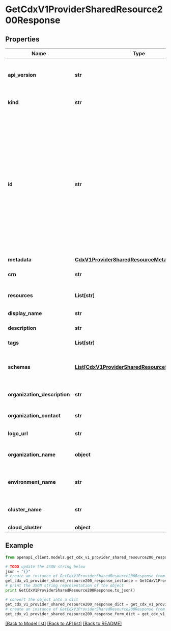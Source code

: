 # GetCdxV1ProviderSharedResource200Response


## Properties
Name | Type | Description | Notes
------------ | ------------- | ------------- | -------------
**api_version** | **str** | APIVersion defines the schema version of this representation of a resource. | [readonly] 
**kind** | **str** | Kind defines the object this REST resource represents. | [readonly] 
**id** | **str** | ID is the \&quot;natural identifier\&quot; for an object within its scope/namespace; it is normally unique across time but not space. That is, you can assume that the ID will not be reclaimed and reused after an object is deleted (\&quot;time\&quot;); however, it may collide with IDs for other object &#x60;kinds&#x60; or objects of the same &#x60;kind&#x60; within a different scope/namespace (\&quot;space\&quot;). | [readonly] 
**metadata** | [**CdxV1ProviderSharedResourceMetadata**](CdxV1ProviderSharedResourceMetadata.md) |  | [optional] 
**crn** | **str** | Deprecated please use resources attribute. | [optional] 
**resources** | **List[str]** | List of resource crns that are shared together | [optional] 
**display_name** | **str** | Shared resource display name | 
**description** | **str** | Description of shared resource | [optional] [readonly] 
**tags** | **List[str]** | list of tags | [optional] [readonly] 
**schemas** | [**List[CdxV1ProviderSharedResourceSchemasInner]**](CdxV1ProviderSharedResourceSchemasInner.md) | List of schemas in JSON format. This field is work in progress and subject to changes. | [optional] [readonly] 
**organization_description** | **str** | Shared resource&#39;s organization description | [optional] 
**organization_contact** | **str** | Email of contact person from the organization | [optional] 
**logo_url** | **str** | Resource logo url | [optional] [readonly] 
**organization_name** | **object** | Organization to which the shared resource belongs. Deprecated | [readonly] 
**environment_name** | **str** | The environment name of the shared resource. Deprecated | [readonly] 
**cluster_name** | **str** | The cluster display name of the shared resource. Deprecated | [readonly] 
**cloud_cluster** | **object** |  | 

## Example

```python
from openapi_client.models.get_cdx_v1_provider_shared_resource200_response import GetCdxV1ProviderSharedResource200Response

# TODO update the JSON string below
json = "{}"
# create an instance of GetCdxV1ProviderSharedResource200Response from a JSON string
get_cdx_v1_provider_shared_resource200_response_instance = GetCdxV1ProviderSharedResource200Response.from_json(json)
# print the JSON string representation of the object
print GetCdxV1ProviderSharedResource200Response.to_json()

# convert the object into a dict
get_cdx_v1_provider_shared_resource200_response_dict = get_cdx_v1_provider_shared_resource200_response_instance.to_dict()
# create an instance of GetCdxV1ProviderSharedResource200Response from a dict
get_cdx_v1_provider_shared_resource200_response_form_dict = get_cdx_v1_provider_shared_resource200_response.from_dict(get_cdx_v1_provider_shared_resource200_response_dict)
```
[[Back to Model list]](../ccloud/README.md#documentation-for-models) [[Back to API list]](../ccloud/README.md#documentation-for-api-endpoints) [[Back to README]](../ccloud/README.md)


